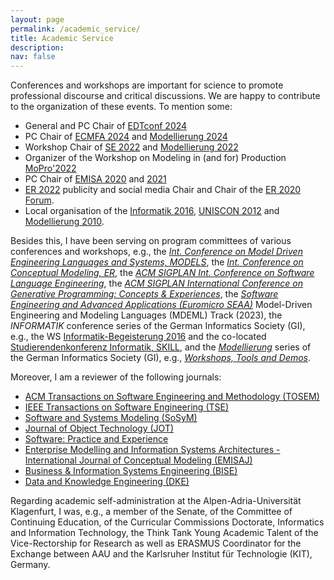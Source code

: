 ```yaml
---
layout: page
permalink: /academic_service/
title: Academic Service
description: 
nav: false
---
```


Conferences and workshops are important for science to promote professional discourse and critical discussions. 
We are happy to contribute to the organization of these events. To mention some:

- General and PC Chair of [EDTconf 2024](https://conf.researchr.org/home/edtconf-2024)
- PC Chair of [ECMFA 2024](http://www.wikicfp.com/cfp/program?id=813&f=European) and [Modellierung 2024](https://bpt.hpi.uni-potsdam.de/modellierung2024/)
- Workshop Chair of [SE 2022](https://www.se-2022.de/) and [Modellierung 2022](https://qfam.gi.de/modellierung2022)
- Organizer of the Workshop on Modeling in (and for) Production 
[MoPro'2022](https://judithmichael.github.io/mopro22)
- PC Chair of [EMISA 2020](http://ceur-ws.org/Vol-2628/) 
and [2021](http://ceur-ws.org/Vol-2867/)
- [ER 2022](https://er2022web.github.io/ER2022/) publicity and social media Chair and Chair of the [ER 2020 Forum](http://ceur-ws.org/Vol-2716/). 
- Local organisation of the [Informatik 2016](http://www.informatik2016.de/), 
[UNISCON 2012](http://dblp2.uni-trier.de/db/conf/ista/uniscon2012) and 
[Modellierung 2010](http://dblp1.uni-trier.de/db/conf/modellierung/index).

Besides this, I have been serving on program committees of various conferences and workshops, e.g.,
the *[Int. Conference on Model Driven Engineering Languages and Systems, MODELS](https://dl.acm.org/conference/models)*,
the *[Int. Conference on Conceptual Modeling, ER](https://link.springer.com/conference/er)*, 
the *[ACM SIGPLAN Int. Conference on Software Language Engineering](http://www.sleconf.org/)*,
the *[ACM SIGPLAN International Conference on Generative Programming: Concepts & Experiences](https://conf.researchr.org/series/gpce)*,
the *[Software Engineering and Advanced Applications (Euromicro SEAA)](http://www.wikicfp.com/cfp/program?id=2600&s=SEAA&f=Software%20Engineering%20and%20Advanced%20Applications)* Model-Driven Engineering and Modeling Languages (MDEML) Track (2023),
the *INFORMATIK* conference series of the German Informatics Society (GI), e.g., 
the WS [Informatik-Begeisterung 2016](https://dl.gi.de/handle/20.500.12116/993) and the 
co-located [Studierendenkonferenz Informatik, SKILL](http://skill.gi.de/), 
and the *[Modellierung](https://qfam.gi.de/)* series of the German Informatics Society (GI), e.g., 
*[Workshops, Tools and Demos](http://ceur-ws.org/Vol-2542/)*.

Moreover, I am a reviewer of the following journals:

- [ACM Transactions on Software Engineering and Methodology (TOSEM)](https://dl.acm.org/journal/tosem)
- [IEEE Transactions on Software Engineering (TSE)](https://ieeexplore.ieee.org/xpl/RecentIssue.jsp?punumber=32)
- [Software and Systems Modeling (SoSyM)](https://www.springer.com/journal/10270)
- [Journal of Object Technology (JOT)](https://www.jot.fm/)
- [Software: Practice and Experience](https://onlinelibrary.wiley.com/journal/1097024x)
- [Enterprise Modelling and Information Systems Architectures - International Journal of Conceptual Modeling (EMISAJ)](https://www.emisa-journal.org/)
- [Business & Information Systems Engineering (BISE)](https://www.springer.com/journal/12599)
- [Data and Knowledge Engineering (DKE)](https://www.sciencedirect.com/journal/data-and-knowledge-engineering)


Regarding academic self-administration at the Alpen-Adria-Universität Klagenfurt, I was, e.g., a member of the Senate, 
of the Committee of Continuing Education, of the Curricular Commissions Doctorate, 
Informatics and Information Technology, the Think Tank Young Academic Talent of the 
Vice-Rectorship for Research as well as ERASMUS Coordinator for the Exchange between AAU and the 
Karlsruher Institut für Technologie (KIT), Germany.
